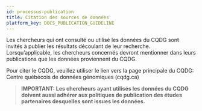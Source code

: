 ```yaml
---
id: processus-publication
title: Citation des sources de données
platform_key: DOCS_PUBLICATION_GUIDELINE
---
```


Les chercheurs qui ont consulté ou utilisé les données du CQDG sont invités à publier les résultats découlant de leur recherche. Lorsqu’applicable, les chercheurs concernés devront mentionner dans leurs publications que les données proviennent du CQDG.

Pour citer le CQDG, veuillez utiliser le lien vers la page principale du CQDG: Centre québécois de données génomiques (cqdg.ca)

   > **IMPORTANT: Les chercheurs ayant utilisés les données du CQDG doivent aussi adhérer aux politiques de publication des études partenaires desquelles sont issues les données.** 
